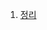 <!DOCTYPE html>
<html lang="en">

<head>
    <meta charset="UTF-8">
    <meta name="viewport" content="width=device-width, initial-scale=1.0">
    <ol>
        <li><a href="ssum.html">정리</a></li>
    </ol>
</head>
    



    
